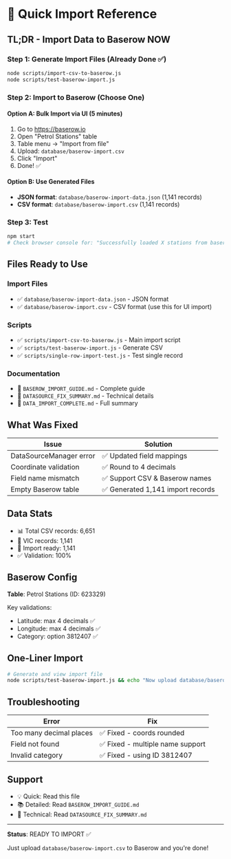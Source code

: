 # 🚀 Quick Import Reference

## TL;DR - Import Data to Baserow NOW

### Step 1: Generate Import Files (Already Done ✅)
```bash
node scripts/import-csv-to-baserow.js
node scripts/test-baserow-import.js
```

### Step 2: Import to Baserow (Choose One)

#### Option A: Bulk Import via UI (5 minutes)
1. Go to https://baserow.io
2. Open "Petrol Stations" table
3. Table menu → "Import from file"
4. Upload: `database/baserow-import.csv`
5. Click "Import"
6. Done! ✅

#### Option B: Use Generated Files
- **JSON format**: `database/baserow-import-data.json` (1,141 records)
- **CSV format**: `database/baserow-import.csv` (1,141 records)

### Step 3: Test
```bash
npm start
# Check browser console for: "Successfully loaded X stations from baserow"
```

## Files Ready to Use

### Import Files
- ✅ `database/baserow-import-data.json` - JSON format
- ✅ `database/baserow-import.csv` - CSV format (use this for UI import)

### Scripts  
- ✅ `scripts/import-csv-to-baserow.js` - Main import script
- ✅ `scripts/test-baserow-import.js` - Generate CSV
- ✅ `scripts/single-row-import-test.js` - Test single record

### Documentation
- 📘 `BASEROW_IMPORT_GUIDE.md` - Complete guide
- 📘 `DATASOURCE_FIX_SUMMARY.md` - Technical details
- 📘 `DATA_IMPORT_COMPLETE.md` - Full summary

## What Was Fixed

| Issue | Solution |
|-------|----------|
| DataSourceManager error | ✅ Updated field mappings |
| Coordinate validation | ✅ Round to 4 decimals |
| Field name mismatch | ✅ Support CSV & Baserow names |
| Empty Baserow table | ✅ Generated 1,141 import records |

## Data Stats

- 📊 Total CSV records: 6,651
- 📍 VIC records: 1,141  
- 🎯 Import ready: 1,141
- ✅ Validation: 100%

## Baserow Config

**Table**: Petrol Stations (ID: 623329)

Key validations:
- Latitude: max 4 decimals ✅
- Longitude: max 4 decimals ✅
- Category: option 3812407 ✅

## One-Liner Import

```bash
# Generate and view import file
node scripts/test-baserow-import.js && echo "Now upload database/baserow-import.csv to Baserow"
```

## Troubleshooting

| Error | Fix |
|-------|-----|
| Too many decimal places | ✅ Fixed - coords rounded |
| Field not found | ✅ Fixed - multiple name support |
| Invalid category | ✅ Fixed - using ID 3812407 |

## Support

- 💡 Quick: Read this file
- 📚 Detailed: Read `BASEROW_IMPORT_GUIDE.md`
- 🔧 Technical: Read `DATASOURCE_FIX_SUMMARY.md`

---

**Status**: READY TO IMPORT ✅

Just upload `database/baserow-import.csv` to Baserow and you're done!

